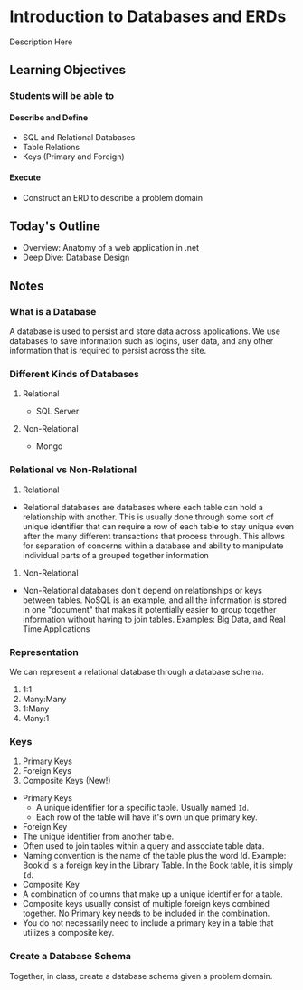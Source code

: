 # Introduction to Databases and ERDs

Description Here

## Learning Objectives

### Students will be able to

#### Describe and Define

- SQL and Relational Databases
- Table Relations
- Keys (Primary and Foreign)

#### Execute

- Construct an ERD to describe a problem domain

## Today's Outline

- Overview: Anatomy of a web application in .net
- Deep Dive: Database Design

## Notes

### What is a Database

A database is used to persist and store data across applications. We use databases to save information such as logins, user data, and any other information that is required to persist across the site.

### Different Kinds of Databases

1. Relational
   - SQL Server

1. Non-Relational
   - Mongo

### Relational vs Non-Relational

1. Relational

- Relational databases are databases where each table can hold a relationship with another. This is usually done through some sort of unique identifier that can require a row of each table to stay unique even after the many different transactions that process through. This allows for separation of concerns within a database and ability to manipulate individual parts of a grouped together information

1. Non-Relational

- Non-Relational databases don't depend on relationships or keys between tables. NoSQL is an example, and all the information is stored in one "document" that makes it potentially easier to group together information without having to join tables.
 Examples: Big Data, and Real Time Applications

### Representation

We can represent a relational database through a database schema.

1. 1:1
1. Many:Many
1. 1:Many
1. Many:1

### Keys

1. Primary Keys
1. Foreign Keys
1. Composite Keys (New!)

- Primary Keys
  - A unique identifier for a specific table. Usually named `Id`.
  - Each row of the table will have it's own unique primary key.
- Foreign Key
- The unique identifier from another table.
- Often used to join tables within a query and associate table data.
- Naming convention is the name of the table plus the word Id. Example: BookId is a foreign key in the Library Table. In the Book table, it is simply `Id`.
- Composite Key
- A combination of columns that make up a unique identifier for a table.
- Composite keys usually consist of multiple foreign keys combined together. No Primary key needs to be included in the combination.
- You do not necessarily need to include a primary key in a table that utilizes a composite key.

### Create a Database Schema

Together, in class, create a database schema given a problem domain.
